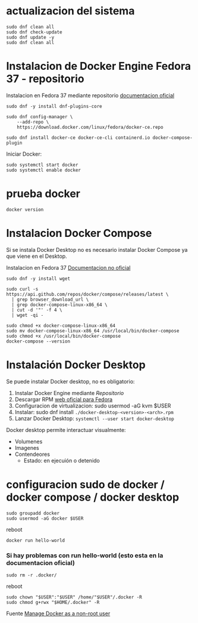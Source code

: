 # actualizacion del sistema

```
sudo dnf clean all
sudo dnf check-update
sudo dnf update -y
sudo dnf clean all
```

# Instalacion de Docker Engine Fedora 37 - repositorio

Instalacion en Fedora 37 mediante repositorio [documentacion oficial](https://docs.docker.com/engine/install/fedora/)

```
sudo dnf -y install dnf-plugins-core
```

```
sudo dnf config-manager \
    --add-repo \
    https://download.docker.com/linux/fedora/docker-ce.repo
```
    
```
sudo dnf install docker-ce docker-ce-cli containerd.io docker-compose-plugin
```


Iniciar Docker: 

```
sudo systemctl start docker
sudo systemctl enable docker
```

# prueba docker

```
docker version
```


# Instalacion Docker Compose

Si se instala Docker Desktop no es necesario instalar Docker Compose ya que viene en el Desktop.

Instalacion en Fedora 37 [Documentacion no oficial](https://computingforgeeks.com/install-and-use-docker-compose-on-fedora/)


```
sudo dnf -y install wget
```

```
sudo curl -s https://api.github.com/repos/docker/compose/releases/latest \
  | grep browser_download_url \
  | grep docker-compose-linux-x86_64 \
  | cut -d '"' -f 4 \
  | wget -qi -
```

```
sudo chmod +x docker-compose-linux-x86_64
sudo mv docker-compose-linux-x86_64 /usr/local/bin/docker-compose
sudo chmod +x /usr/local/bin/docker-compose
docker-compose --version
```

# Instalación Docker Desktop

Se puede instalar Docker desktop, no es obligatorio:

1. Instalar Docker Engine mediante _Repositorio_
2. Descargar RPM [web oficial para Fedora](https://docs.docker.com/desktop/install/fedora/)
3. Configuracion de virtualizacion: sudo usermod -aG kvm $USER
4. Instalar: sudo dnf install `./docker-desktop-<version>-<arch>.rpm`
5. Lanzar Docker Desktop: `systemctl --user start docker-desktop`

Docker desktop permite interactuar visualmente:
- Volumenes
- Imagenes
- Contendeores
  - Estado: en ejecuión o detenido


# configuracion sudo de docker / docker compose / docker desktop

```
sudo groupadd docker
sudo usermod -aG docker $USER
```

reboot

```
docker run hello-world
```


### Si hay problemas con run hello-world (esto esta en la documentacion oficial)

`sudo rm -r .docker/`

reboot

```
sudo chown "$USER":"$USER" /home/"$USER"/.docker -R
sudo chmod g+rwx "$HOME/.docker" -R
```

Fuente [Manage Docker as a non-root user](https://docs.docker.com/engine/install/linux-postinstall/)


